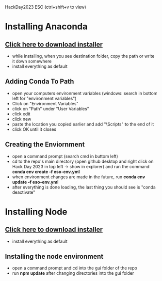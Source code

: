 HackDay2023 ESO (ctrl+shift+v to view)

# Installing Anaconda 

## [Click here to download installer](https://www.anaconda.com/download)
- while installing, when you see destination folder, copy the path or write it down somewhere
- install everything as default

## Adding Conda To Path
- open your computers environment variables (windows: search in bottom left for "environment variables")
- Click on "Environment Variables"
- click on "Path" under "User Variables"
- click edit
- click new
- paste the location you copied earlier and add "\Scripts" to the end of it
- click OK until it closes

## Creating the Enviornment
- open a command prompt (search cmd in buttom left)
- cd to the repo's main directory (open github desktop and right click on Hack Day 2023 in top left -> show in explorer) and run the command **conda env create -f eso-env.yml**
- when environment changes are made in the future, run **conda env update -f eso-env.yml**
- after everything is done loading, the last thing you should see is "conda deactivate"

# Installing Node

## [Click here to download installer](https://nodejs.org/en/download)
- install everything as default

## Installing the node environment
- open a command prompt and cd into the gui folder of the repo
- run **npm update** after changing directories into the gui folder